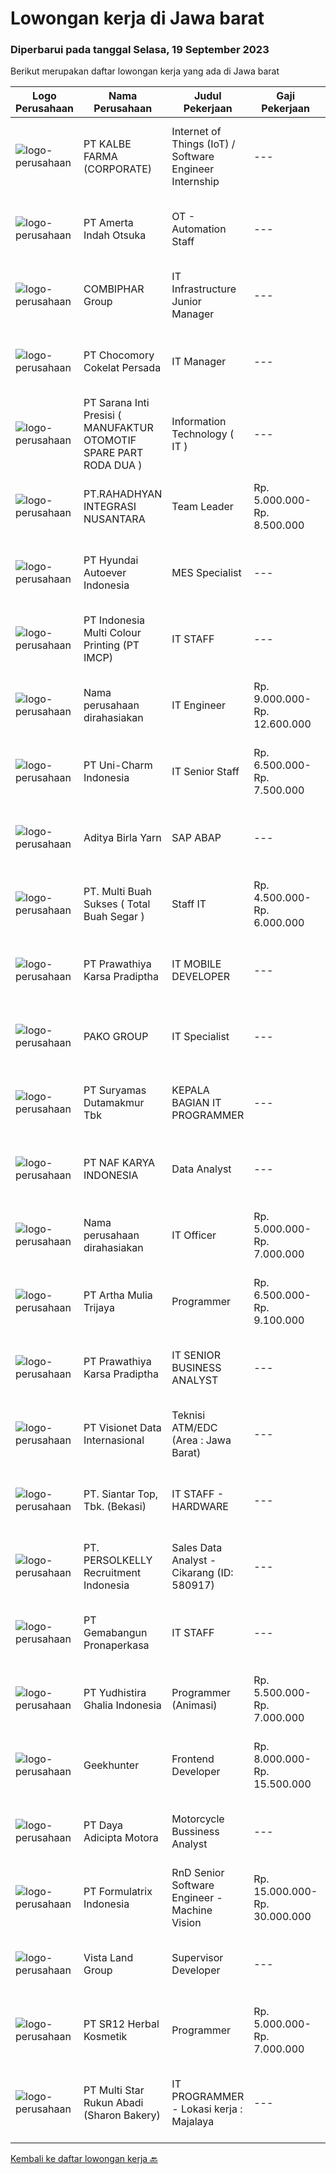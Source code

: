 
  # Lowongan kerja di Jawa barat

  ### Diperbarui pada tanggal Selasa, 19 September 2023

  Berikut merupakan daftar lowongan kerja yang ada di Jawa barat

  |Logo Perusahaan | Nama Perusahaan | Judul Pekerjaan | Gaji Pekerjaan | Lokasi | Deskripsi | Tanggal diunggah | Pranala |
  | -------------- | --------------- | --------------- | --------- | --------- | -------------- | ------- | ----------- |
  |![logo-perusahaan](https://image-service-cdn.seek.com.au/83824c3d342587839e63cfe58f5bfd178fdbc67e/ee4dce1061f3f616224767ad58cb2fc751b8d2dc)|PT KALBE FARMA (CORPORATE)|Internet of Things (IoT) / Software Engineer Internship|---|Jakarta Pusat|Requirements: Final semester undergraduate/master students Majoring in Computer Engineering / Electrical Engineering / Mechatronics (Teknik...|Senin, 18 September 2023|https://www.jobstreet.co.id/id/job/internet-of-things-iot-software-engineer-internship-4473023?token=0~547cab74-96a2-41e0-9301-f309a7018ff7&sectionRank=1&jobId=jobstreet-id-job-4473023|
|![logo-perusahaan](https://image-service-cdn.seek.com.au/3d0e6a97e5fee341b5e3bed11bbf40fe81a64afe/ee4dce1061f3f616224767ad58cb2fc751b8d2dc)|PT Amerta Indah Otsuka|OT - Automation Staff|---|Sukabumi|Job Requirements: Min. D3 in Information Technology / Computer Engineering / similar field Min. 1 year relevant experience Skilled as Full Stack...|Senin, 18 September 2023|https://www.jobstreet.co.id/id/job/ot-automation-staff-4473349?token=0~547cab74-96a2-41e0-9301-f309a7018ff7&sectionRank=2&jobId=jobstreet-id-job-4473349|
|![logo-perusahaan](https://image-service-cdn.seek.com.au/a075fbb3deb0dc6f37c3d7b124968dd746422cc6/ee4dce1061f3f616224767ad58cb2fc751b8d2dc)|COMBIPHAR Group|IT Infrastructure Junior Manager|---|Jawa Barat|Minimal Persyaratan: Minimal S1 Sistem Informasi/Teknik Informatika. Memiliki pengalaman sebagai IT Infrastruktur Senior Supervisor di perusahaan...|Senin, 18 September 2023|https://www.jobstreet.co.id/id/job/it-infrastructure-junior-manager-4473165?token=0~547cab74-96a2-41e0-9301-f309a7018ff7&sectionRank=3&jobId=jobstreet-id-job-4473165|
|![logo-perusahaan](https://image-service-cdn.seek.com.au/79761385a3654fe8dd61b222b4a2c60a3ba988bd/ee4dce1061f3f616224767ad58cb2fc751b8d2dc)|PT Chocomory Cokelat Persada|IT Manager|---|Bogor|Job Description : Bertanggung jawabb untuk instalasi, Evaluasi, dan peningkatan terhadap tiga objek utama yaitu Komputer, Software, dan Networking....|Rabu, 13 September 2023|https://www.jobstreet.co.id/id/job/it-manager-4468309?token=0~547cab74-96a2-41e0-9301-f309a7018ff7&sectionRank=4&jobId=jobstreet-id-job-4468309|
|![logo-perusahaan](https://image-service-cdn.seek.com.au/e01a698dcb97f36e7a1dfce93b28388d23a6a920/ee4dce1061f3f616224767ad58cb2fc751b8d2dc)|PT Sarana Inti Presisi ( MANUFAKTUR OTOMOTIF SPARE PART RODA DUA )|Information Technology ( IT )|---|Jawa Barat|Saat ini Kami Membutuhkan untuk Posisi IT di Perusahaan Kami. Adapun untuk Posisi Tersebut Kandidat di Harapkan mempunyai Requirements Sebagai Berikut...|Sabtu, 16 September 2023|https://www.jobstreet.co.id/id/job/information-technology-it-4471843?token=0~547cab74-96a2-41e0-9301-f309a7018ff7&sectionRank=5&jobId=jobstreet-id-job-4471843|
|![logo-perusahaan](https://image-service-cdn.seek.com.au/875d26ba7e596fea993a1c10d886e166eceee80c/ee4dce1061f3f616224767ad58cb2fc751b8d2dc)|PT.RAHADHYAN INTEGRASI NUSANTARA|Team Leader|Rp. 5.000.000-Rp. 8.500.000|Bandung|Job Desc:Mengidentifikasi tujuan proyek, batasan, dan sumber daya yang diperlukan.Mengarahkan tim dalam mencapai target dan mengatasi...|Senin, 18 September 2023|https://www.jobstreet.co.id/id/job/team-leader-4472127?token=0~547cab74-96a2-41e0-9301-f309a7018ff7&sectionRank=6&jobId=jobstreet-id-job-4472127|
|![logo-perusahaan](https://image-service-cdn.seek.com.au/6b27c1b5e1627dbb544ef316ebb60f2e612d82bc/ee4dce1061f3f616224767ad58cb2fc751b8d2dc)|PT Hyundai Autoever Indonesia|MES Specialist|---|Cikarang|Purpose of Position To Maintain, Daily Support, User Assist of (Manufacture Execution System) and IQIS (Integrated Quality Information System). To...|Senin, 18 September 2023|https://www.jobstreet.co.id/id/job/mes-specialist-4473003?token=0~547cab74-96a2-41e0-9301-f309a7018ff7&sectionRank=7&jobId=jobstreet-id-job-4473003|
|![logo-perusahaan](https://image-service-cdn.seek.com.au/70294b6445f466b423ab7d9751002bfdd4afc29e/ee4dce1061f3f616224767ad58cb2fc751b8d2dc)|PT Indonesia Multi Colour Printing (PT IMCP)|IT STAFF|---|Cileungsi|We are expand our IT Team to support our operational activities with open these 2 position: IT Staff (Mobile Programmer based) .IT Hardware General...|Jumat, 15 September 2023|https://www.jobstreet.co.id/id/job/it-staff-4470415?token=0~547cab74-96a2-41e0-9301-f309a7018ff7&sectionRank=8&jobId=jobstreet-id-job-4470415|
|![logo-perusahaan](https://i.ibb.co/sqvTCh9/112815900-stock-vector-no-image-available-icon-flat-vector.webp)|Nama perusahaan dirahasiakan|IT Engineer|Rp. 9.000.000-Rp. 12.600.000|Cikarang|Your profile: Bachelor in IT 5 year of working experience in manufacturing company. Experience as programmer for manufacturing purpose. Fluent in...|Jumat, 15 September 2023|https://www.jobstreet.co.id/id/job/it-engineer-4470774?token=0~547cab74-96a2-41e0-9301-f309a7018ff7&sectionRank=9&jobId=jobstreet-id-job-4470774|
|![logo-perusahaan](https://image-service-cdn.seek.com.au/5c84c03b3cb90181c5082fe69c51152b8afdff37/ee4dce1061f3f616224767ad58cb2fc751b8d2dc)|PT Uni-Charm Indonesia|IT Senior Staff|Rp. 6.500.000-Rp. 7.500.000|Karawang|Requirements:  Min Bachelor's Degree from Computer Science or Informatics Engineering Min 2-3 years work experience as an IT Good command in IT...|Jumat, 15 September 2023|https://www.jobstreet.co.id/id/job/it-senior-staff-4470922?token=0~547cab74-96a2-41e0-9301-f309a7018ff7&sectionRank=10&jobId=jobstreet-id-job-4470922|
|![logo-perusahaan](https://image-service-cdn.seek.com.au/3f5e9e59dbcb58463921c6db4b916e11652380a1/ee4dce1061f3f616224767ad58cb2fc751b8d2dc)|Aditya Birla Yarn|SAP ABAP|---|Purwakarta|Requirements:•Candidate must possess at least Bachelor's Degree in any Discipline•Required language(s): English•At least 1-2 Year(s) of working...|Senin, 18 September 2023|https://www.jobstreet.co.id/id/job/sap-abap-4472470?token=0~547cab74-96a2-41e0-9301-f309a7018ff7&sectionRank=11&jobId=jobstreet-id-job-4472470|
|![logo-perusahaan](https://image-service-cdn.seek.com.au/27d90218796d2f37b48d68bdbaa7e7003c6214c6/ee4dce1061f3f616224767ad58cb2fc751b8d2dc)|PT. Multi Buah Sukses ( Total Buah Segar )|Staff IT|Rp. 4.500.000-Rp. 6.000.000|Bekasi|Persyaratan: Diploma atau Sarjana dari universitas terkemuka (IPK minimal 3,00) Memiliki pengalaman yang relevan dengan peran ini akan menjadi...|Rabu, 13 September 2023|https://www.jobstreet.co.id/id/job/staff-it-4468998?token=0~547cab74-96a2-41e0-9301-f309a7018ff7&sectionRank=12&jobId=jobstreet-id-job-4468998|
|![logo-perusahaan](https://image-service-cdn.seek.com.au/25f275779d2d36a25f086ac9b1c5b5be868683f6/ee4dce1061f3f616224767ad58cb2fc751b8d2dc)|PT Prawathiya Karsa Pradiptha|IT MOBILE DEVELOPER|---|Jakarta Raya|Candidate must be at least Diploma Degree or Bachelor Degree (Computer Science, Information Technology, Information Management)  At least 2 years...|Selasa, 19 September 2023|https://www.jobstreet.co.id/id/job/it-mobile-developer-4473703?token=0~547cab74-96a2-41e0-9301-f309a7018ff7&sectionRank=13&jobId=jobstreet-id-job-4473703|
|![logo-perusahaan](https://image-service-cdn.seek.com.au/2bfec4f550962a5128e932cb57aaf49bd48f7ca0/ee4dce1061f3f616224767ad58cb2fc751b8d2dc)|PAKO GROUP|IT Specialist|---|Karawang|Job Description Develop applications, systems, and dashboard or create development in line with business needs. Explore new tools and technologies to...|Rabu, 13 September 2023|https://www.jobstreet.co.id/id/job/it-specialist-4468602?token=0~547cab74-96a2-41e0-9301-f309a7018ff7&sectionRank=14&jobId=jobstreet-id-job-4468602|
|![logo-perusahaan](https://image-service-cdn.seek.com.au/e7b6112f8572f9ffe911bc32dbbd9e9486b87963/ee4dce1061f3f616224767ad58cb2fc751b8d2dc)|PT Suryamas Dutamakmur Tbk|KEPALA BAGIAN IT PROGRAMMER|---|Jawa Barat|KUALIFIKASI : Usia maks. 42 Tahun  Pendidikan S1 / S2 Jurusan Teknik Informatika, Ilmu Komputer / Sistem informasi Memiliki pengalaman programming...|Kamis, 14 September 2023|https://www.jobstreet.co.id/id/job/kepala-bagian-it-programmer-4469939?token=0~547cab74-96a2-41e0-9301-f309a7018ff7&sectionRank=15&jobId=jobstreet-id-job-4469939|
|![logo-perusahaan](https://image-service-cdn.seek.com.au/06fec50cc5b8d306a2646dd388ba8978c43b1737/ee4dce1061f3f616224767ad58cb2fc751b8d2dc)|PT NAF KARYA INDONESIA|Data Analyst|---|Bandung|Kualifikasi: Pendidikan Minimal S1 Statistik/Matematika/Komputer/Ekonomi/sederajat Memiliki pengalaman minimal 1 tahun Memiliki analisa tinggi...|Kamis, 14 September 2023|https://www.jobstreet.co.id/id/job/data-analyst-4470118?token=0~547cab74-96a2-41e0-9301-f309a7018ff7&sectionRank=16&jobId=jobstreet-id-job-4470118|
|![logo-perusahaan](https://i.ibb.co/sqvTCh9/112815900-stock-vector-no-image-available-icon-flat-vector.webp)|Nama perusahaan dirahasiakan|IT Officer|Rp. 5.000.000-Rp. 7.000.000|Depok|Deskripsi Pekerjaan : Melakukan instalasi, perawatan, pencegahan dan penyediaan dukungan harian untuk software dan hardware termasuk peralatan...|Selasa, 12 September 2023|https://www.jobstreet.co.id/id/job/it-officer-4466963?token=0~547cab74-96a2-41e0-9301-f309a7018ff7&sectionRank=17&jobId=jobstreet-id-job-4466963|
|![logo-perusahaan](https://image-service-cdn.seek.com.au/ce92aefe9ec2619443d3344c9a9d4b017d9ae4e9/ee4dce1061f3f616224767ad58cb2fc751b8d2dc)|PT Artha Mulia Trijaya|Programmer|Rp. 6.500.000-Rp. 9.100.000|Bekasi|Responsibilities: Assess, design and concepting. Conduct consultation, demo, POC and Presentation. Daily activities as programmer. Support...|Jumat, 15 September 2023|https://www.jobstreet.co.id/id/job/programmer-4471365?token=0~547cab74-96a2-41e0-9301-f309a7018ff7&sectionRank=18&jobId=jobstreet-id-job-4471365|
|![logo-perusahaan](https://image-service-cdn.seek.com.au/25f275779d2d36a25f086ac9b1c5b5be868683f6/ee4dce1061f3f616224767ad58cb2fc751b8d2dc)|PT Prawathiya Karsa Pradiptha|IT SENIOR BUSINESS ANALYST|---|Bekasi|Gathering requirement from user / client Create Mock Up Design (Ex. Using Ms Visio, et cetera) Create flowchart of system (Ex. Using Ms. Visio, et...|Kamis, 14 September 2023|https://www.jobstreet.co.id/id/job/it-senior-business-analyst-4469192?token=0~547cab74-96a2-41e0-9301-f309a7018ff7&sectionRank=19&jobId=jobstreet-id-job-4469192|
|![logo-perusahaan](https://image-service-cdn.seek.com.au/84d23b3586ee4efd70ea62878095fcc6b1639e33/ee4dce1061f3f616224767ad58cb2fc751b8d2dc)|PT Visionet Data Internasional|Teknisi ATM/EDC (Area : Jawa Barat)|---|Bandung|*) Menangani kebutuhan pelanggan di lokasi pelanggan agar terpenuhi SLA yang telah ditentukan.*) Menganalisa problem/case dengan akurat untuk...|Rabu, 13 September 2023|https://www.jobstreet.co.id/id/job/teknisi-atm-edc-area-%3A-jawa-barat-4468018?token=0~547cab74-96a2-41e0-9301-f309a7018ff7&sectionRank=20&jobId=jobstreet-id-job-4468018|
|![logo-perusahaan](https://image-service-cdn.seek.com.au/981dc8998223478b8655e8a429be2aa8f21b6784/ee4dce1061f3f616224767ad58cb2fc751b8d2dc)|PT. Siantar Top, Tbk. (Bekasi)|IT STAFF - HARDWARE|---|Bekasi|Kualifikasi: Min. D3 / S1 Teknik Informatika, Teknologi Informasi, atau Ilmu Komputer. Usia 22 - 30 th. Memiliki pengalaman min. 2 tahun di bidang...|Senin, 11 September 2023|https://www.jobstreet.co.id/id/job/it-staff-hardware-4465575?token=0~547cab74-96a2-41e0-9301-f309a7018ff7&sectionRank=21&jobId=jobstreet-id-job-4465575|
|![logo-perusahaan](https://image-service-cdn.seek.com.au/a778cc2d537d275f0abc3d64068f14c4c640057e/ee4dce1061f3f616224767ad58cb2fc751b8d2dc)|PT. PERSOLKELLY Recruitment Indonesia|Sales Data Analyst - Cikarang (ID: 580917)|---|Cikarang|Requirements. Age 22-30 years old Diploma or bachelor’s degree Minimum 2 years’ experience Independent, able to work in a team and highly motivated...|Kamis, 14 September 2023|https://www.jobstreet.co.id/id/job/sales-data-analyst-cikarang-id%3A-580917-4470302?token=0~547cab74-96a2-41e0-9301-f309a7018ff7&sectionRank=22&jobId=jobstreet-id-job-4470302|
|![logo-perusahaan](https://image-service-cdn.seek.com.au/a31bf92fe21487e0499005cefafe3576223bb268/ee4dce1061f3f616224767ad58cb2fc751b8d2dc)|PT Gemabangun Pronaperkasa|IT STAFF|---|Cikarang|Tugas dan tanggung jawab : Bertanggung jawab terhadap instalasi, evaluasi, pengecekan dan perawatan hardware dan jaringan pada computer yang digunakan...|Minggu, 10 September 2023|https://www.jobstreet.co.id/id/job/it-staff-4464173?token=0~547cab74-96a2-41e0-9301-f309a7018ff7&sectionRank=23&jobId=jobstreet-id-job-4464173|
|![logo-perusahaan](https://image-service-cdn.seek.com.au/c3c05911e943005abe7b64d3875592b9672f9e77/ee4dce1061f3f616224767ad58cb2fc751b8d2dc)|PT Yudhistira Ghalia Indonesia|Programmer (Animasi)|Rp. 5.500.000-Rp. 7.000.000|Bogor|Sebuah penerbit buku sekolah swasta nasional membutuhkan : Programmer (Animasi)Kriteria : S1 dari jurusan informatika/komputer Mahir dengan bahasa...|Kamis, 14 September 2023|https://www.jobstreet.co.id/id/job/programmer-animasi-4470079?token=0~547cab74-96a2-41e0-9301-f309a7018ff7&sectionRank=24&jobId=jobstreet-id-job-4470079|
|![logo-perusahaan](https://image-service-cdn.seek.com.au/9b1ac08312d45d7e6f0965d6cfa215d52017a644/ee4dce1061f3f616224767ad58cb2fc751b8d2dc)|Geekhunter|Frontend Developer|Rp. 8.000.000-Rp. 15.500.000|Bandung|Job Description: Designing, developing, developing, testing, and debugging responsive web applications Build reusable code and libraries for future...|Kamis, 14 September 2023|https://www.jobstreet.co.id/id/job/frontend-developer-4469629?token=0~547cab74-96a2-41e0-9301-f309a7018ff7&sectionRank=25&jobId=jobstreet-id-job-4469629|
|![logo-perusahaan](https://image-service-cdn.seek.com.au/caa2ebceb07c9a8660c7af4a8bda44c79bd74e91/ee4dce1061f3f616224767ad58cb2fc751b8d2dc)|PT Daya Adicipta Motora|Motorcycle Bussiness Analyst|---|Bandung|Candidate in this position are responsible to increase HONDA market share in specific area based on market analysis, developing dealers, and...|Kamis, 14 September 2023|https://www.jobstreet.co.id/id/job/motorcycle-bussiness-analyst-4469816?token=0~547cab74-96a2-41e0-9301-f309a7018ff7&sectionRank=26&jobId=jobstreet-id-job-4469816|
|![logo-perusahaan](https://image-service-cdn.seek.com.au/e68aac730da390a16ce750d09b06eaca69364b55/ee4dce1061f3f616224767ad58cb2fc751b8d2dc)|PT Formulatrix Indonesia|RnD Senior Software Engineer - Machine Vision|Rp. 15.000.000-Rp. 30.000.000|Bandung|Headquartered in Dubai, United Arab Emirates, FORMULATRIX is a fast-growing robotic automation equipment manufacturer and software solutions provider...|Rabu, 13 September 2023|https://www.jobstreet.co.id/id/job/rnd-senior-software-engineer-machine-vision-4468336?token=0~547cab74-96a2-41e0-9301-f309a7018ff7&sectionRank=27&jobId=jobstreet-id-job-4468336|
|![logo-perusahaan](https://image-service-cdn.seek.com.au/a0c575ebc909e3ba80d119faf04bae9183d254af/ee4dce1061f3f616224767ad58cb2fc751b8d2dc)|Vista Land Group|Supervisor Developer|---|Bekasi|JOB DESC Melakukan supervisi sebagai pelaksana &amp; pengawas proyek Memiliki kemampuan koordinasi dan komunikasi dengan kontraktor, surveyor &amp;...|Kamis, 14 September 2023|https://www.jobstreet.co.id/id/job/supervisor-developer-4469114?token=0~547cab74-96a2-41e0-9301-f309a7018ff7&sectionRank=28&jobId=jobstreet-id-job-4469114|
|![logo-perusahaan](https://image-service-cdn.seek.com.au/3f2f629f227e0cbdfaf674bbaf6f8e86464a66ba/ee4dce1061f3f616224767ad58cb2fc751b8d2dc)|PT SR12 Herbal Kosmetik|Programmer|Rp. 5.000.000-Rp. 7.000.000|Bogor|Melakukan testing pada produk yang akan direlease Membuat dan megembangkan produk yang sudah ada Mampu mempresentasikan pekerjaan dengan baik Menyusun...|Selasa, 12 September 2023|https://www.jobstreet.co.id/id/job/programmer-4467816?token=0~547cab74-96a2-41e0-9301-f309a7018ff7&sectionRank=29&jobId=jobstreet-id-job-4467816|
|![logo-perusahaan](https://image-service-cdn.seek.com.au/f5edfe0a3f275e7ec06988354d3b6e6c3e4b01e8/ee4dce1061f3f616224767ad58cb2fc751b8d2dc)|PT Multi Star Rukun Abadi (Sharon Bakery)|IT PROGRAMMER - Lokasi kerja : Majalaya|---|Bandung|Persyaratan: Pendidikan minimal D3 Jurusan Teknik Informatika/Sistem Informasi Pengalaman minimal 4 tahun di bidang Electronic Data Processing...|Senin, 11 September 2023|https://www.jobstreet.co.id/id/job/it-programmer-lokasi-kerja-%3A-majalaya-4464906?token=0~547cab74-96a2-41e0-9301-f309a7018ff7&sectionRank=30&jobId=jobstreet-id-job-4464906|


  [Kembali ke daftar lowongan kerja 🔙](../README.md#daftar-lowongan-kerja)
  